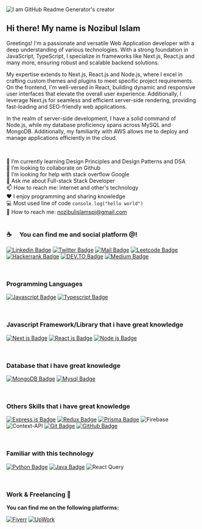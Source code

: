 ![I am GitHub Readme Generator's creator](https://media.licdn.com/dms/image/v2/D5616AQGoki0quzKzCg/profile-displaybackgroundimage-shrink_350_1400/profile-displaybackgroundimage-shrink_350_1400/0/1720179299560?e=1736380800&v=beta&t=NXmVOID0h-kzmVfLgdM2WD7LEGSWeOZ9zVbv67QzBow)

## Hi there! My name is Nozibul Islam

Greetings! I'm a passionate and versatile  Web Application developer with a deep understanding of various technologies. With a strong foundation in JavaScript, TypeScript, I specialize in frameworks like Next.js, React.js and many more, ensuring robust and scalable backend solutions.

My expertise extends to Next.js, React.js and Node.js, where I excel in crafting custom themes and plugins to meet specific project requirements. On the frontend, I'm well-versed in React, building dynamic and responsive user interfaces that elevate the overall user experience. Additionally, I leverage Next.js for seamless and efficient server-side rendering, providing fast-loading and SEO-friendly web applications.

In the realm of server-side development, I have a solid command of Node.js, while my database proficiency spans across MySQL and MongoDB. Additionally, my familiarity with AWS allows me to deploy and manage applications efficiently in the cloud.

<br/>

🌱 I’m currently learning Design Principles and Design Patterns and DSA <br/>
👯 I’m looking to collaborate on Github <br/>
🤔 I’m looking for help with stack overflow Google <br/>
💬 Ask me about Full-stack Stack Developer <br/>
📫 How to reach me: internet and other's technology <br/>
:hearts: I enjoy programming and sharing knowledge <br/>
:computer: Most used line of code `console.log("hello world")` <br/>
:e-mail: How to reach me: nozibulislamspi@gmail.com<br/> <br/>



### :coffee: &emsp;You can find me and social platform @!

[![Linkedin Badge](https://img.shields.io/badge/LinkedIn-0077B5?style=for-the-badge&logo=linkedin&logoColor=white)](https://www.linkedin.com/in/Nozibul/) 
[![Twitter Badge](https://img.shields.io/badge/Twitter-1DA1F2?style=for-the-badge&logo=twitter&logoColor=white)](https://twitter.com/Nozibul8) 
[![Mail Badge](https://img.shields.io/badge/Gmail-D14836?style=for-the-badge&logo=gmail&logoColor=white)](mailto:nozibulislamspi@gmail.com)
[![Leetcode Badge](https://img.shields.io/badge/-LeetCode-FFA116?style=for-the-badge&logo=LeetCode&logoColor=black)](https://leetcode.com/u/Nozibul_Islam/) 
[![Hackerrank Badge](https://img.shields.io/badge/-Hackerrank-00EA64?style=flat&logo=HackerRank&logoColor=white)](https://www.hackerrank.com/profile/nozibulislamspi) 
[![DEV.TO Badge](https://img.shields.io/badge/dev.to-0A0A0A?style=for-the-badge&logo=devdotto&logoColor=white)](https://dev.to/nozibul_islam_113b1d5334f)
[![Medium Badge](https://img.shields.io/badge/Medium-12100E?style=for-the-badge&logo=medium&logoColor=white)](https://medium.com/@nozibulislamspi)

<br/>

### Programming Languages

[![Javascript Badge](https://img.shields.io/badge/-Javascript-F0DB4F?style=for-the-badge&labelColor=black&logo=javascript&logoColor=F0DB4F)](#) 
[![Typescript Badge](https://img.shields.io/badge/-Typescript-007acc?style=for-the-badge&labelColor=black&logo=typescript&logoColor=007acc)](#)

<br/>

### Javascript Framework/Library that i have great knowledge

[![Next js Badge](https://img.shields.io/badge/-Next.js-192a56?style=for-the-badge&labelColor=black&logo=next.js&logoColor=ffffff)](#)
[![React js Badge](https://img.shields.io/badge/-React-61DBFB?style=for-the-badge&labelColor=black&logo=react&logoColor=61DBFB)](#)
[![Node js Badge](https://img.shields.io/badge/-nodejs-3C873A?style=for-the-badge&labelColor=black&logo=node.js&logoColor=3C873A)](#)

<br/>

### Database that i have great knowledge

[![MongoDB Badge](https://img.shields.io/badge/MongoDB-4EA94B?style=for-the-badge&logo=mongodb&logoColor=white)](#)
[![Mysql Badge](https://img.shields.io/badge/MySQL-00000F?style=for-the-badge&logo=mysql&logoColor=white)](#)

<br/>

### Others Skills that i have great knowledge

[![Express.js Badge](https://img.shields.io/badge/Express.js-404D59?style=for-the-badge)](#)
[![Redux Badge](https://img.shields.io/badge/Redux-593D88?style=for-the-badge&logo=redux&logoColor=white)](#)
[![Prisma Badge](https://img.shields.io/badge/Prisma-3982CE?style=for-the-badge&logo=Prisma&logoColor=white)](#)
![Firebase](https://img.shields.io/badge/firebase-%23039BE5.svg?style=for-the-badge&logo=firebase)
![Context-API](https://img.shields.io/badge/Context--Api-000000?style=for-the-badge&logo=react)
[![Git Badge](https://img.shields.io/badge/GIT-E44C30?style=for-the-badge&logo=git&logoColor=white)](#)
[![GitHub Badge](https://img.shields.io/badge/GitHub-100000?style=flat&logo=github&logoColor=white)](#)

<br/>

### Familiar with this technology

[![Python Badge](https://img.shields.io/badge/Python-3776AB?style=for-the-badge&logo=python&logoColor=white)](#)
[![Java Badge](https://img.shields.io/badge/Java-ED8B00?style=for-the-badge&logo=openjdk&logoColor=white)](#)
![React Query](https://img.shields.io/badge/-React%20Query-FF4154?style=for-the-badge&logo=react%20query&logoColor=white)

<br/>

### Work & Freelancing 💼

**You can find me on the following platforms:**

[![Fiverr](https://img.shields.io/badge/fiverr-1DBF73?style=for-the-badge&logo=fiverr&logoColor=white)](https://www.fiverr.com/nozibul_islam?up_rollout=true)
[![UpWork](https://img.shields.io/badge/UpWork-6FDA44?style=for-the-badge&logo=Upwork&logoColor=white)](https://www.upwork.com/freelancers/~014e96fe7d870f6f99?mp_source=share)









